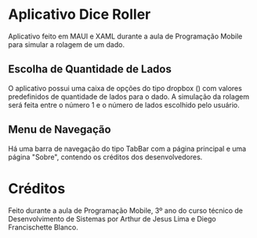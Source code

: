 # Aplicativo Dice Roller

  Aplicativo feito em MAUI e XAML durante a aula de Programação Mobile para simular a rolagem de um
dado.

## Escolha de Quantidade de Lados

  O aplicativo possui uma caixa de opções do tipo dropbox (<Picker>) com valores predefinidos de quantidade de lados para o dado.
  A simulação da rolagem será feita entre o número 1 e o número de lados escolhido pelo usuário.

## Menu de Navegação
  Há uma barra de navegação do tipo TabBar com a página principal e uma página "Sobre", contendo os créditos dos desenvolvedores.

# Créditos

  Feito durante a aula de Programação Mobile, 3º ano do curso técnico de Desenvolvimento de Sistemas por Arthur de Jesus Lima e Diego Francischette Blanco.
